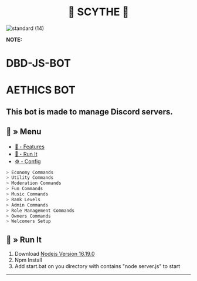 <h1 align="center">
  🔗 SCYTHE 🚀
</h1>

![standard (14)](https://user-images.githubusercontent.com/67089e037b08427e2459b107.gif)

**NOTE:**
# DBD-JS-BOT
# AETHICS BOT
This bot is made to manage Discord servers. 
---
## <a id="menu"></a>🔱 » Menu

- [🔰・Features](https://github.com/Scythe3Fury/DBD-JS-BOT/tree/main/commands)
- [🎉・Run It](#setup)
- [⚙・Config](https://github.com/Scythe3Fury/DBD-JS-BOT/blob/main/server.js)

```js
> Economy Commands
> Utility Commands
> Moderation Commands
> Fun Commands
> Music Commands
> Rank Levels
> Admin Commands
> Role Management Commands
> Owners Commands
> Welcomers Setup
```

## <a id="setup"></a> 📁 » Run It

1. Download [Nodejs Version 16.19.0](https://nodejs.org/ko/blog/release/v16.19.0/)
2. Npm Install
3. Add start.bat on you directory with contains "node server.js" to start
--- 
